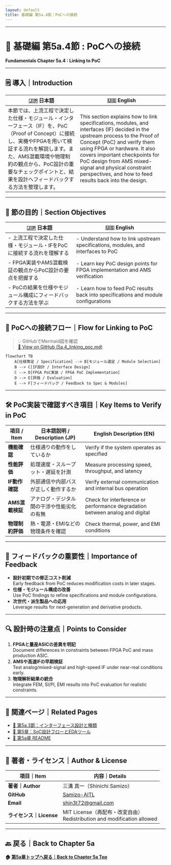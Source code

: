 ```yaml
---
layout: default
title: 基礎編 第5a.4節｜PoCへの接続
---
```


---

# 📘 基礎編 第5a.4節 : PoCへの接続  
**Fundamentals Chapter 5a.4 : Linking to PoC**

---

## 🗒 導入｜Introduction

| 🇯🇵 日本語 | 🇺🇸 English |
|-----------|-----------|
| 本節では、上流工程で決定した仕様・モジュール・インターフェース（IF）を、PoC（Proof of Concept）に接続し、実機やFPGAを用いて検証する流れを解説します。また、AMS混載環境や物理制約の観点から、PoC設計の重要なチェックポイントと、結果を設計へフィードバックする方法を整理します。 | This section explains how to link specifications, modules, and interfaces (IF) decided in the upstream process to the Proof of Concept (PoC) and verify them using FPGA or hardware. It also covers important checkpoints for PoC design from AMS mixed-signal and physical constraint perspectives, and how to feed results back into the design. |

---

## 🎯 節の目的｜Section Objectives

| 🇯🇵 日本語 | 🇺🇸 English |
|-----------|-----------|
| - 上流工程で決定した仕様・モジュール・IFをPoCに接続する流れを理解する | - Understand how to link upstream specifications, modules, and interfaces to PoC |
| - FPGA実装やAMS混載検証の観点からPoC設計の要点を把握する | - Learn key PoC design points for FPGA implementation and AMS verification |
| - PoCの結果を仕様やモジュール構成にフィードバックする方法を学ぶ | - Learn how to feed PoC results back into specifications and module configurations |

---

## 🔗 PoCへの接続フロー｜Flow for Linking to PoC

> 💡 GitHubでMermaid図を確認  
> [🔗 View on GitHub (5a.4_linking_poc.md)](https://github.com/Samizo-AITL/Edusemi-v4x/blob/main/chapter5a_spec_module_if/5a.4_linking_poc.md)

```mermaid
flowchart TB
    A[仕様策定 / Specification] --> B[モジュール選定 / Module Selection]
    B --> C[IF設計 / Interface Design]
    C --> D[FPGA PoC実装 / FPGA PoC Implementation]
    D --> E[評価 / Evaluation]
    E --> F[フィードバック / Feedback to Spec & Modules]
```

---

## 🛠 PoC実装で確認すべき項目｜Key Items to Verify in PoC

| **項目 / Item** | **日本語説明 / Description (JP)** | **English Description (EN)** |
|-----------------|----------------------------------|--------------------------------|
| **機能確認** | 仕様通りの動作をしているか | Verify if the system operates as specified |
| **性能評価** | 処理速度・スループット・遅延を計測 | Measure processing speed, throughput, and latency |
| **IF動作確認** | 外部通信や内部バスが正しく動作するか | Verify external communication and internal bus operation |
| **AMS混載検証** | アナログ・デジタル間の干渉や性能劣化の有無 | Check for interference or performance degradation between analog and digital |
| **物理制約評価** | 熱・電源・EMIなどの物理条件を確認 | Check thermal, power, and EMI conditions |

---

## 📌 フィードバックの重要性｜Importance of Feedback

- **設計初期での修正コスト削減**  
  Early feedback from PoC reduces modification costs in later stages.  
- **仕様・モジュール構成の改善**  
  Use PoC findings to refine specifications and module configurations.  
- **次世代・派生製品への応用**  
  Leverage results for next-generation and derivative products.

---

## 🔍 設計時の注意点｜Points to Consider

1. **FPGAと量産ASICの差異を明記**  
   Document differences in constraints between FPGA PoC and mass production ASIC.  
2. **AMSや高速IFの早期検証**  
   Test analog/mixed-signal and high-speed IF under near-real conditions early.  
3. **物理解析結果の統合**  
   Integrate FEM, SI/PI, EMI results into PoC evaluation for realistic constraints.

---

## 🔗 関連ページ｜Related Pages

- [📘 第5a.3節：インターフェース設計と種類](5a.3_interface_design.md)  
- [📘 第5章：SoC設計フローとEDAツール](../chapter5_soc_design_flow/README.md)  
- [📘 第5a章 README](README.md)  

---

## 👤 著者・ライセンス｜Author & License

| 項目｜Item | 内容｜Details |
|------------|----------------------------|
| **著者｜Author** | 三溝 真一（Shinichi Samizo） |
| **GitHub** | [Samizo-AITL](https://github.com/Samizo-AITL) |
| **Email** | [shin3t72@gmail.com](mailto:shin3t72@gmail.com) |
| **ライセンス｜License** | MIT License（再配布・改変自由）<br>Redistribution and modification allowed |

---

## 🔙 戻る｜Back to Chapter 5a
**🏠 [第5a章トップへ戻る｜Back to Chapter 5a Top](README.md)**
